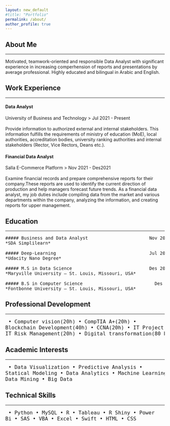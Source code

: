 ```yaml
---
layout: new_default
#title: "Portfolio"
permalink: /about/
author_profile: true
---
```


  
## About Me

---

Motivated, teamwork-oriented and responsible Data Analyst with significant experience in increasing comperhension of reports and presentations by average professional. Highly educated and bilingual in Arabic and English.



## Work Experience

---

#### Data Analyst
University of Business and Technology         > Jul 2021 - Present<br><br>
Provide information to authorized external and internal stakeholders. This information fulfills the requirements of ministry of education (MoE), local authorities, accreditation bodies, university ranking authorities and internal stakeholders (Rector, Vice Rectors, Deans etc.).


#### Financial Data Analyst
Salla E-Commerce Platform                     > Nov 2021 - Des2021 <br><br>
Examine financial records and prepare comprehensive reports for their company.These reports are used to identify the current direction of production and help managers forecast future trends. As a financial data analyst, my job duties include compiling data from the market and various departments within the company, analyzing the information, and creating reports for upper management.


## Education

---
<pre>
##### Business and Data Analyst                       Nov 2021
*SDA Simplilearn*

##### Deep-Learning                                   Jul 2021
*Udacity Nano Degree*

##### M.S in Data Science                             Des 2020
*Maryville University – St. Louis, Missouri, USA*

##### B.S in Computer Science                           Des 2018
*Fontbonne University – St. Louis, Missouri, USA*
</pre>


## Professional Development

---
<font size="4"><pre>
• Computer vision(20h)          • CompTIA A+(20h)
• Blockchain Development(40h)   • CCNA(20h)
• IT Project Management(20h)    • IT Risk Management(20h)
• Digital transformation(80 h)  • CCNP(20h)
</pre></font> 



## Academic Interests

---

<font size="4"><pre>
• Data Visualization           • Predictive Analysis
• Statical Modeling            • Data Analytics
• Machine Learning             • Deep learning
• Data Mining                  • Big Data
</pre></font> 

## Technical Skills

---

<font size="4"><pre>
• Python         • MySQL          • R
• Tableau        • R Shiny        • Power Bi
• SAS            • VBA            • Excel
• Swift          • HTML           • CSS
</pre></font> 
